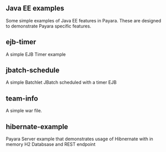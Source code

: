 ## Java EE examples

Some simple examples of Java EE features in Payara. These are designed to demonstrate Payara specific features.

## ejb-timer 
A simple EJB Timer example

## jbatch-schedule
A simple Batchlet JBatch scheduled with a timer EJB

## team-info
A simple war file.

## hibernate-example
Payara Server example that demonstrates usage of Hibnernate with in memory H2 Databsase and REST endpoint 
